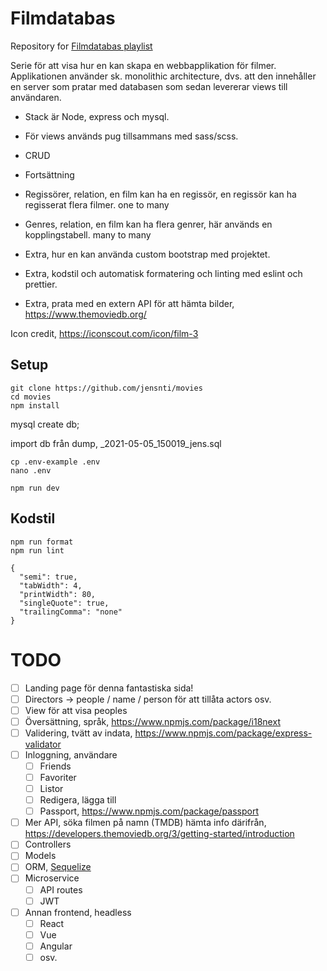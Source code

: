 # Filmdatabas

Repository for [Filmdatabas playlist](https://youtube.com/playlist?list=PLgGdkZQ59lsVQSSSn7hPeDfwww928A7Fr)

Serie för att visa hur en kan skapa en webbapplikation för filmer.
Applikationen använder sk. monolithic architecture, dvs. att den innehåller en server som pratar med databasen som sedan levererar views till användaren.

* Stack är Node, express och mysql.
* För views används pug tillsammans med sass/scss.
* CRUD

* Fortsättning
* Regissörer, relation, en film kan ha en regissör, en regissör kan ha regisserat flera filmer. one to many 
* Genres, relation, en film kan ha flera genrer, här används en kopplingstabell. many to many

* Extra, hur en kan använda custom bootstrap med projektet.
* Extra, kodstil och automatisk formatering och linting med eslint och prettier.
* Extra, prata med en extern API för att hämta bilder, https://www.themoviedb.org/ 

Icon credit, https://iconscout.com/icon/film-3

## Setup
```
git clone https://github.com/jensnti/movies
cd movies
npm install
```

mysql create db;

import db från dump, _2021-05-05_150019_jens.sql

```
cp .env-example .env
nano .env
```
```
npm run dev
```

## Kodstil

```
npm run format
npm run lint
```

```
{
  "semi": true,
  "tabWidth": 4,
  "printWidth": 80,
  "singleQuote": true,
  "trailingComma": "none"
}
```

# TODO

- [ ] Landing page för denna fantastiska sida!
- [ ] Directors -> people / name / person för att tillåta actors osv.
- [ ] View för att visa peoples
- [ ] Översättning, språk, https://www.npmjs.com/package/i18next
- [ ] Validering, tvätt av indata, https://www.npmjs.com/package/express-validator
- [ ] Inloggning, användare
  - [ ] Friends
  - [ ] Favoriter
  - [ ] Listor
  - [ ] Redigera, lägga till
  - [ ] Passport, https://www.npmjs.com/package/passport
- [ ] Mer API, söka filmen på namn (TMDB) hämta info därifrån, https://developers.themoviedb.org/3/getting-started/introduction
- [ ] Controllers
- [ ] Models
- [ ] ORM, [Sequelize](https://sequelize.org/) 
- [ ] Microservice
  - [ ] API routes
  - [ ] JWT 
- [ ] Annan frontend, headless
  - [ ] React
  - [ ] Vue
  - [ ] Angular
  - [ ] osv. 

